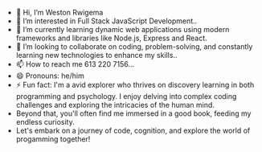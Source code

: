 - 👋 Hi, I’m Weston Rwigema
- 👀 I’m interested in Full Stack JavaScript Development..
- 🌱 I’m currently learning dynamic web applications using modern frameworks and libraries like Node.js, Express and React.
- 💞️ I’m looking to collaborate on coding, problem-solving, and constantly learning new technologies to enhance my skills..
- 📫 How to reach me 613 220 7156...
- 😄 Pronouns: he/him
- ⚡ Fun fact:  I'm a avid explorer who thrives on discovery learning in both programming and psychology.
   I enjoy delving into complex coding challenges and exploring the intricacies of the human mind.
-  Beyond that, you'll often find me immersed in a good book, feeding my endless curiosity.
-  Let's embark on a journey of code, cognition, and explore the world of progamming together!

<!---
WeStOn2000/WeStOn2000 is a ✨ special ✨ repository because its `README.md` (this file) appears on your GitHub profile.
You can click the Preview link to take a look at your changes.
--->
